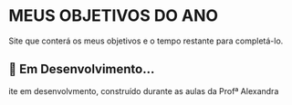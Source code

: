 # MEUS OBJETIVOS DO ANO

Site que conterá os meus objetivos e o tempo restante para completá-lo.

## 🚀 Em Desenvolvimento...

ite em desenvolvmento, construído durante as aulas da Profª Alexandra